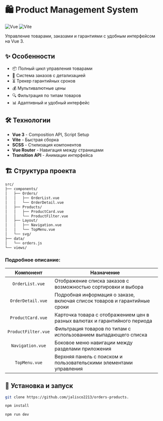# 🛍️ Product Management System

![Vue](https://img.shields.io/badge/Vue-3-4FC08D?logo=vuedotjs)
![Vite](https://img.shields.io/badge/Vite-646CFF?logo=vite)

Управление товарами, заказами и гарантиями с удобным интерфейсом на Vue 3.

## ✨ Особенности

- 📦 Полный цикл управления товарами
- 🛒 Система заказов с детализацией
- ⏳ Трекер гарантийных сроков
- 💰 Мультивалютные цены
- 🔍 Фильтрация по типам товаров
- 📊 Адаптивный и удобный интерфейс

## 🛠️ Технологии

- **Vue 3** - Composition API, Script Setup
- **Vite** - Быстрая сборка
- **SCSS** - Стилизация компонентов
- **Vue Router** - Навигация между страницами
- **Transition API** - Анимации интерфейса

## 🏗️ Структура проекта

```bash
src/
├── components/
│   ├── Orders/
│   │   ├── OrderList.vue 
│   │   └── OrderDetail.vue 
│   ├── Products/
│   │   ├── ProductCard.vue 
│   │   └── ProductFilter.vue 
│   ├── Layout/
│   │   ├── Navigation.vue 
│   │   └── TopMenu.vue
│   └── svg/
├── data/
│   └── orders.js    
└── views/     
```

### Подробное описание:
| Компонент               | Назначение                          |
|:-----------------------:|-------------------------------------|
| `OrderList.vue`         | Отображение списка заказов с возможностью сортировки и выбора |
| `OrderDetail.vue`       | Подробная информация о заказе, включая список товаров и гарантийные сроки |
| `ProductCard.vue`       | Карточка товара с отображением цен в разных валютах и гарантийного периода |
| `ProductFilter.vue`     | Фильтрация товаров по типам с использованием выпадающего списка |
| `Navigation.vue`        | Боковое меню навигации между разделами приложения |
| `TopMenu.vue`           | Верхняя панель с поиском и пользовательскими элементами управления |

## 🚀 Установка и запуск
```bash 
git clone https://github.com/jalisco2213/orders-products.
```
```bash 
npm install
```
```bash 
npm run dev
```